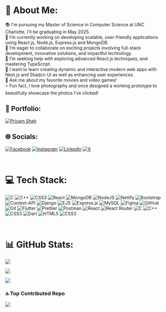 # 💫 About Me:
📚 I'm pursuing my Master of Science in Computer Science at UNC Charlotte, I'll be graduating in May 2025.<br>🔭 I’m currently working on developing scalable, user-friendly applications using React.js, Node.js, Express.js and MongoDB.<br>👯 I’m eager to collaborate on exciting projects involving full-stack development, innovative solutions, and impactful technology.<br>🤝 I’m seeking help with exploring advanced React.js techniques, and mastering TypeScript.<br>🌱 I want to learn creating dynamic and interactive modern web apps with Next.js and Shadcn UI as well as enhancing user experiences.<br>💬 Ask me about my favorite movies and video games!<br>⚡ Fun fact, I love photography and once designed a working prototype to beautifully showcase the photos I’ve clicked!

## 📂 Portfolio:
[![Priyam Shah](https://img.shields.io/badge/Priyam%20Shah-%23000000.svg?style=for-the-badge&color=blue)](https://priyamshahh.com)

## 🌐 Socials:
[![Facebook](https://img.shields.io/badge/Facebook-%231877F2.svg?logo=Facebook&logoColor=white)](https://facebook.com/priyam.sshah) [![Instagram](https://img.shields.io/badge/Instagram-%23E4405F.svg?logo=Instagram&logoColor=white)](https://instagram.com/priyam.sshah) [![LinkedIn](https://img.shields.io/badge/LinkedIn-%230077B5.svg?logo=linkedin&logoColor=white)](https://linkedin.com/in/priyamshah22) [![X](https://img.shields.io/badge/X-black.svg?logo=X&logoColor=white)](https://x.com/@Pshah100501)

<br/>

# 💻 Tech Stack:
![C](https://img.shields.io/badge/c-%2300599C.svg?style=for-the-badge&logo=c&logoColor=white) ![C++](https://img.shields.io/badge/c++-%2300599C.svg?style=for-the-badge&logo=c%2B%2B&logoColor=white) ![CSS3](https://img.shields.io/badge/css3-%231572B6.svg?style=for-the-badge&logo=css3&logoColor=white) ![React](https://img.shields.io/badge/react-%2320232a.svg?style=for-the-badge&logo=react&logoColor=%2361DAFB) ![MongoDB](https://img.shields.io/badge/MongoDB-%234ea94b.svg?style=for-the-badge&logo=mongodb&logoColor=white) ![NodeJS](https://img.shields.io/badge/node.js-6DA55F?style=for-the-badge&logo=node.js&logoColor=white) ![Netlify](https://img.shields.io/badge/netlify-%23000000.svg?style=for-the-badge&logo=netlify&logoColor=#00C7B7) ![Bootstrap](https://img.shields.io/badge/bootstrap-%238511FA.svg?style=for-the-badge&logo=bootstrap&logoColor=white) ![Context-API](https://img.shields.io/badge/Context--Api-000000?style=for-the-badge&logo=react) ![Django](https://img.shields.io/badge/django-%23092E20.svg?style=for-the-badge&logo=django&logoColor=white) ![EJS](https://img.shields.io/badge/ejs-%23B4CA65.svg?style=for-the-badge&logo=ejs&logoColor=black) ![Express.js](https://img.shields.io/badge/express.js-%23404d59.svg?style=for-the-badge&logo=express&logoColor=%2361DAFB) ![MySQL](https://img.shields.io/badge/mysql-4479A1.svg?style=for-the-badge&logo=mysql&logoColor=white) ![Figma](https://img.shields.io/badge/figma-%23F24E1E.svg?style=for-the-badge&logo=figma&logoColor=white) ![GitHub](https://img.shields.io/badge/github-%23121011.svg?style=for-the-badge&logo=github&logoColor=white) ![Git](https://img.shields.io/badge/git-%23F05033.svg?style=for-the-badge&logo=git&logoColor=white) ![Flutter](https://img.shields.io/badge/Flutter-%2302569B.svg?style=for-the-badge&logo=Flutter&logoColor=white) ![Prettier](https://img.shields.io/badge/prettier-%23F7B93E.svg?style=for-the-badge&logo=prettier&logoColor=black) ![Postman](https://img.shields.io/badge/Postman-FF6C37?style=for-the-badge&logo=postman&logoColor=white) ![React](https://img.shields.io/badge/react-%2320232a.svg?style=for-the-badge&logo=react&logoColor=%2361DAFB) ![React Router](https://img.shields.io/badge/React_Router-CA4245?style=for-the-badge&logo=react-router&logoColor=white) ![C](https://img.shields.io/badge/c-%2300599C.svg?style=for-the-badge&logo=c&logoColor=white) ![C++](https://img.shields.io/badge/c++-%2300599C.svg?style=for-the-badge&logo=c%2B%2B&logoColor=white) ![CSS3](https://img.shields.io/badge/css3-%231572B6.svg?style=for-the-badge&logo=css3&logoColor=white) ![Dart](https://img.shields.io/badge/dart-%230175C2.svg?style=for-the-badge&logo=dart&logoColor=white) ![HTML5](https://img.shields.io/badge/html5-%23E34F26.svg?style=for-the-badge&logo=html5&logoColor=white) ![CSS3](https://img.shields.io/badge/css3-%231572B6.svg?style=for-the-badge&logo=css3&logoColor=white)

<br/>

# 📊 GitHub Stats:
![](https://github-readme-stats.vercel.app/api?username=priyam-02&theme=react&hide_border=false&include_all_commits=false&count_private=false)<br/>

![](https://github-readme-streak-stats.herokuapp.com/?user=priyam-02&theme=react&hide_border=false)<br/>

![](https://github-readme-stats.vercel.app/api/top-langs/?username=priyam-02&theme=react&hide_border=false&include_all_commits=false&count_private=false&layout=compact)

### 🔝 Top Contributed Repo
![](https://github-contributor-stats.vercel.app/api?username=priyam-02&limit=5&theme=react&combine_all_yearly_contributions=true)

<!-- Proudly created with GPRM ( https://gprm.itsvg.in ) -->
